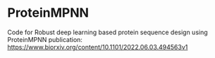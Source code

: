 # ProteinMPNN
Code for Robust deep learning based protein sequence design using ProteinMPNN publication: https://www.biorxiv.org/content/10.1101/2022.06.03.494563v1
